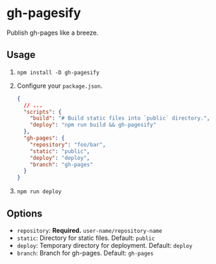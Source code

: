 # gh-pagesify

Publish gh-pages like a breeze.

## Usage

1. `npm install -D gh-pagesify`
2. Configure your `package.json`.

    ```json
    {
      // ...
      "scripts": {
        "build": "# Build static files into `public` directory.",
        "deploy": "npm run build && gh-pagesify"
      },
      "gh-pages": {
        "repository": "foo/bar",
        "static": "public",
        "deploy": "deploy",
        "branch": "gh-pages"
      }
    }
    ```

3. `npm run deploy`

## Options

- `repository`: **Required.** `user-name/repository-name`
- `static`: Directory for static files. Default: `public`
- `deploy`: Temporary directory for deployment. Default: `deploy`
- `branch`: Branch for gh-pages. Default: `gh-pages`
